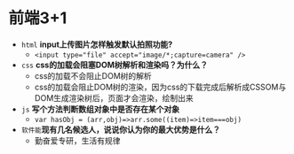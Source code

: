 # 前端3+1
- `html` **input上传图片怎样触发默认拍照功能?**
    - `<input type="file" accept="image/*;capture=camera" />`
- `css` **css的加载会阻塞DOM树解析和渲染吗？为什么？**
    - css的加载不会阻止DOM树的解析
    - css的加载会阻止DOM树的渲染，因为css的下载完成后解析成CSSOM与DOM生成渲染树后，页面才会渲染，绘制出来
- `js` **写个方法判断数组对象中是否存在某个对象**
    - `var hasObj = (arr,obj)=>arr.some((item)=>item===obj)`
- `软件能`**现有几名候选人，说说你认为你的最大优势是什么？**
    - 勤奋爱专研，生活有规律
